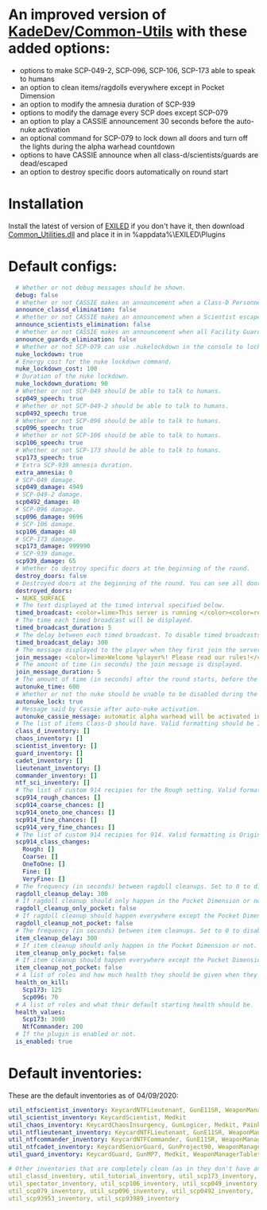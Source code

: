 # An improved version of [KadeDev/Common-Utils](https://github.com/KadeDev/Common-Utils) with these added options:
- options to make SCP-049-2, SCP-096, SCP-106, SCP-173 able to speak to humans
- an option to clean items/ragdolls everywhere except in Pocket Dimension
- an option to modify the amnesia duration of SCP-939
- options to modify the damage every SCP does except SCP-079
- an option to play a CASSIE announcement 30 seconds before the auto-nuke activation
- an optional command for SCP-079 to lock down all doors and turn off the lights during the alpha warhead countdown
- options to have CASSIE announce when all class-d/scientists/guards are dead/escaped
- an option to destroy specific doors automatically on round start

# Installation

Install the latest of version of [EXILED](https://github.com/galaxy119/EXILED) if you don't have it, then download [Common_Utilities.dll](https://github.com/Aevann1/Common-Utils/releases) and place it in in %appdata%\EXILED\Plugins

# Default configs:
```yaml
  # Whether or not debug messages should be shown.
  debug: false
  # Whether or not CASSIE makes an announcement when a Class-D Personnel escapes and when all Class-D Personnel are dead or have escaped.
  announce_classd_elimination: false
  # Whether or not CASSIE makes an announcement when a Scientist escapes and when all Scientists are dead or have escaped.
  announce_scientists_elimination: false
  # Whether or not CASSIE makes an announcement when all Facility Guards are dead.
  announce_guards_elimination: false
  # Whether or not SCP-079 can use .nukelockdown in the console to lock down all doors and turn off the lights during the nuke countdown.
  nuke_lockdown: true
  # Energy cost for the nuke lockdown command.
  nuke_lockdown_cost: 100
  # Duration of the nuke lockdown.
  nuke_lockdown_duration: 90
  # Whether or not SCP-049 should be able to talk to humans.
  scp049_speech: true
  # Whether or not SCP-049-2 should be able to talk to humans.
  scp0492_speech: true
  # Whether or not SCP-096 should be able to talk to humans.
  scp096_speech: true
  # Whether or not SCP-106 should be able to talk to humans.
  scp106_speech: true
  # Whether or not SCP-173 should be able to talk to humans.
  scp173_speech: true
  # Extra SCP-939 amnesia duration.
  extra_amnesia: 0
  # SCP-049 damage.
  scp049_damage: 4949
  # SCP-049-2 damage.
  scp0492_damage: 40
  # SCP-096 damage.
  scp096_damage: 9696
  # SCP-106 damage.
  scp106_damage: 40
  # SCP-173 damage.
  scp173_damage: 999990
  # SCP-939 damage.
  scp939_damage: 65
  # Whether to destroy specific doors at the beginning of the round.
  destroy_doors: false
  # Destroyed doors at the beginning of the round. You can see all door names inside the Remote Admin Panel in-game.
  destroyed_doors:
  - NUKE_SURFACE
  # The text displayed at the timed interval specified below.
  timed_broadcast: <color=lime>This server is running </color><color=red>EXILED Common-Utilities</color><color=lime>, enjoy your stay!</color>
  # The time each timed broadcast will be displayed.
  timed_broadcast_duration: 5
  # The delay between each timed broadcast. To disable timed broadcasts, set this to 0
  timed_broadcast_delay: 300
  # The message displayed to the player when they first join the server. Setting this to empty will disable these broadcasts.
  join_message: <color=lime>Welcome %player%! Please read our rules!</color>
  # The amount of time (in seconds) the join message is displayed.
  join_message_duration: 5
  # The amount of time (in seconds) after the round starts, before the facilities auto-nuke will start. Put 0 to disable.
  autonuke_time: 600
  # Whether or not the nuke should be unable to be disabled during the auto-nuke countdown.
  autonuke_lock: true
  # Message said by Cassie after auto-nuke activation.
  autonuke_cassie_message: automatic alpha warhead will be activated in tminus 30 seconds . it can't be disabled. please evacuate the facility
  # The list of items Class-D should have. Valid formatting should be ItemType:Chance where ItemType is the item to give them, and Chance is the percent chance of them spawning with it. You can specify the same item multiple times. This is true for all Inventory configs.
  class_d_inventory: []
  chaos_inventory: []
  scientist_inventory: []
  guard_inventory: []
  cadet_inventory: []
  lieutenant_inventory: []
  commander_inventory: []
  ntf_sci_inventory: []
  # The list of custom 914 recipies for the Rough setting. Valid formatting should be OriginalItemType:NewItemType:Chance where OriginalItem is the item being upgraded, NewItem is the item to upgrade to, and Chance is the percent chance of the upgrade happening. You can specify multiple upgrade choices for the same item. This is true for all 914 configs.
  scp914_rough_chances: []
  scp914_coarse_chances: []
  scp914_oneto_one_chances: []
  scp914_fine_chances: []
  scp914_very_fine_chances: []
  # The list of custom 914 recipies for 914. Valid formatting is OriginalRole:NewRole:Chance - IE: ClassD:Spectator:100 - for each knob setting defined.
  scp914_class_changes:
    Rough: []
    Coarse: []
    OneToOne: []
    Fine: []
    VeryFine: []
  # The frequency (in seconds) between ragdoll cleanups. Set to 0 to disable.
  ragdoll_cleanup_delay: 300
  # If ragdoll cleanup should only happen in the Pocket Dimension or not.
  ragdoll_cleanup_only_pocket: false
  # If ragdoll cleanup should happen everywhere except the Pocket Dimension or not.
  ragdoll_cleanup_not_pocket: false
  # The frequency (in seconds) between item cleanups. Set to 0 to disable.
  item_cleanup_delay: 300
  # If item cleanup should only happen in the Pocket Dimension or not.
  item_cleanup_only_pocket: false
  # If item cleanup should happen everywhere except the Pocket Dimension or not.
  item_cleanup_not_pocket: false
  # A list of roles and how much health they should be given when they kill someone.
  health_on_kill:
    Scp173: 125
    Scp096: 70
  # A list of roles and what their default starting health should be.
  health_values:
    Scp173: 3000
    NtfCommander: 200
  # If the plugin is enabled or not.
  is_enabled: true
```
# Default inventories:
These are the default inventories as of 04/09/2020:
```yaml
util_ntfscientist_inventory: KeycardNTFLieutenant, GunE11SR, WeaponManagerTablet, GrenadeFrag, Radio, Medkit
util_scientist_inventory: KeycardScientist, Medkit
util_chaos_inventory: KeycardChaosInsurgency, GunLogicer, Medkit, Painkillers
util_ntflieutenant_inventory: KeycardNTFLieutenant, GunE11SR, WeaponManagerTablet, GrenadeFrag, Radio, Disarmer, Medkit
util_ntfcommander_inventory: KeycardNTFCommander, GunE11SR, WeaponManagerTablet, GrenadeFrag, Radio, Disarmer, Adrenaline
util_ntfcadet_inventory: KeycardSeniorGuard, GunProject90, WeaponManagerTablet, Radio, Disarmer, Medkit
util_guard_inventory: KeycardGuard, GunMP7, Medkit, WeaponManagerTablet, Disarmer, GrenadeFlash, Radio

# Other inventories that are completely clean (as in they don't have any single item):
util_classd_inventory, util_tutorial_inventory, util_scp173_inventory,
util_spectator_inventory, util_scp106_inventory, util_scp049_inventory,
util_scp079_inventory, util_scp096_inventory, util_scp0492_inventory,
util_scp93953_inventory, util_scp93989_inventory
```
